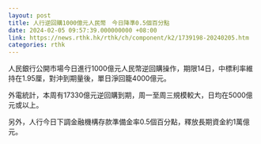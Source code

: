 ```yaml
---
layout: post
title: 人行逆回購1000億元人民幣　今日降準0.5個百分點
date: 2024-02-05 09:57:39.000000000 +08:00
link: https://news.rthk.hk/rthk/ch/component/k2/1739198-20240205.htm
categories: rthk
---
```


人民銀行公開市場今日進行1000億元人民幣逆回購操作，期限14日，中標利率維持在1.95厘，對沖到期量後，單日淨回籠4000億元。

外電統計，本周有17330億元逆回購到期，周一至周三規模較大，日均在5000億元或以上。

另外，人行今日下調金融機構存款準備金率0.5個百分點，釋放長期資金約1萬億元。
